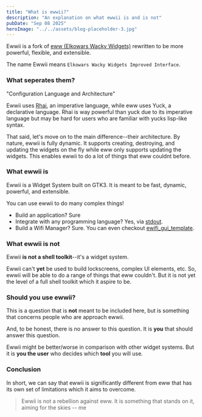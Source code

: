 ```yaml
---
title: "What is ewwii?"
description: "An explanation on what ewwii is and is not"
pubDate: "Sep 08 2025"
heroImage: "../../assets/blog-placeholder-3.jpg"
---
```


Ewwii is a fork of [eww (Elkowars Wacky Widgets)](https://github.com/elkowar/eww) rewritten to be more powerful, flexible, and extensible.

The name Ewwii means `Elkowars Wacky Widgets Improved Interface`.

### What seperates them?

"Configuration Language and Architecture"

Ewwii uses [Rhai](https://rhai.rs), an imperative language, while eww uses Yuck, a declarative language. Rhai is way powerful than yuck due to its imperative language but may be hard for users who are familiar with yucks lisp-like syntax.

That said, let's move on to the main difference--their architecture. By nature, ewwii is fully dynamic. It supports creating, destroying, and updating the widgets on the fly while eww only supports updating the widgets. This enables ewwii to do a lot of things that eww couldnt before.

### What ewwii is

Ewwii is a Widget System built on GTK3. It is meant to be fast, dynamic, powerful, and extensible.

You can use ewwii to do many complex things!

- Build an application? Sure
- Integrate with any programming language? Yes, via [stdout](https://en.wikipedia.org/wiki/Standard_streams).
- Build a Wifi Manager? Sure. You can even checkout [ewifi_gui_template](https://github.com/Ewwii-sh/ewifi_gui_template).

### What ewwii is not

Ewwii **is not a shell toolkit**--it's a widget system.

Ewwii can't **yet** be used to build lockscreens, complex UI elements, etc. So, ewwii will be able to do a range of things that eww couldn't. But it is not yet the level of a full shell toolkit which it aspire to be.

### Should you use ewwii?

This is a question that is **not** meant to be included here, but is something that concerns people who are approach ewwii.

And, to be honest, there is no answer to this question. It is **you** that should answer this question.

Ewwii might be better/worse in comparison with other widget systems. But it is **you the user** who decides which **tool** you will use.

### Conclusion

In short, we can say that ewwii is significantly different from eww that has its own set of limitations which it aims to overcome.

> Ewwii is not a rebellion against eww. It is something that stands on it, aiming for the skies
> -- me
